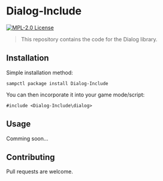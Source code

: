 # Dialog-Include
[![MPL-2.0 License](https://img.shields.io/badge/License-MPL2.0-green.svg)](https://www.mozilla.org/en-US/MPL/2.0)

> This repository contains the code for the Dialog library.

## Installation
Simple installation method:
```console
sampctl package install Dialog-Include
```

You can then incorporate it into your game mode/script:
```console
#include <Dialog-Include\dialog>
```

## Usage
Comming soon...

## Contributing

Pull requests are welcome. 

